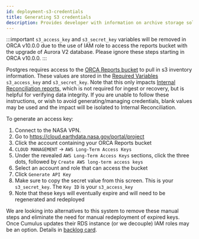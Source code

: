 ```yaml
---
id: deployment-s3-credentials
title: Generating S3 credentials
description: Provides developer with information on archive storage solutions.
---
```


:::important
`s3_access_key` and `s3_secret_key` variables will be removed in ORCA v10.0.0 due to the use of IAM role to access the reports bucket with the upgrade of Aurora V2 database. Please ignore these steps starting in ORCA v10.0.0.
:::

Postgres requires access to the [ORCA Reports bucket](./creating-orca-archive-bucket.md#reports-bucket) to pull in s3 inventory information.
These values are stored in the [Required Variables](./deployment-with-cumulus.md#orca-required-variables) `s3_access_key` and `s3_secret_key`.
Note that this only impacts [Internal Reconciliation reports](../api/api.md#internal-reconcile-report-jobs-api), which is not required for ingest or recovery, but is helpful for verifying data integrity.
If you are unable to follow these instructions, or wish to avoid generating/managing credentials, blank values may be used and the impact will be isolated to Internal Reconciliation.

To generate an access key:
1. Connect to the NASA VPN.
1. Go to https://cloud.earthdata.nasa.gov/portal/project
1. Click the account containing your ORCA Reports bucket
1. `CLOUD MANAGEMENT` -> `AWS Long-Term Access Keys`
1. Under the revealed `AWS Long-Term Access Keys` sections, click the three dots, followed by `Create AWS long-term access keys`
1. Select an account and role that can access the bucket
1. Click `Generate API Key`
1. Make sure to copy the secret value from this screen. This is your `s3_secret_key`. The `Key ID` is your `s3_access_key`
1. Note that these keys will eventually expire and will need to be regenerated and redeployed

We are looking into alternatives to this system to remove these manual steps and eliminate the need for manual redeployment of expired keys.
Once Cumulus updates their RDS instance (or we decouple) IAM roles may be an option. Details in [backlog card](https://bugs.earthdata.nasa.gov/browse/ORCA-667).
